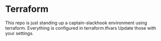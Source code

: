 # Terraform
This repo is just standing up a captain-slackhook environment using terraform. Everything is configured in terraform.tfvars Update those with your settings.

